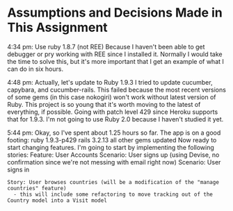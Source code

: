 Assumptions and Decisions Made in This Assignment
=================================================

4:34 pm:  Use ruby 1.8.7 (not REE)
  Because I haven't been able to get debugger or pry working with REE since I installed it.
  Normally I would take the time to solve this, but it's more important that I get an example of what I can do in six hours.

4:48 pm: Actually, let's update to Ruby 1.9.3
  I tried to update cucumber, capybara, and cucumber-rails.
  This failed because the most recent versions of some gems (in this case nokogiri) won't work without latest version of Ruby.
  This project is so young that it's worth moving to the latest of everything, if possible.
  Going with patch level 429 since Heroku supports that for 1.9.3.
  I'm not going to use Ruby 2.0 because I haven't studied it yet.

5:44 pm:
  Okay, so I've spent about 1.25 hours so far.
  The app is on a good footing:
    ruby 1.9.3-p429
    rails 3.2.13
    all other gems updated
  Now ready to start changing features.
  I'm going to start by implementing the following stories:
    Feature: User Accounts
      Scenario: User signs up (using Devise, no confirmation since we're not messing with email right now)
      Scenario: User signs in

    Story: User browses countries (will be a modification of the "manage countries" feature)
      - this will include some refactoring to move tracking out of the Country model into a Visit model
